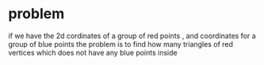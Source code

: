 # problem
if we have the 2d cordinates of a group of red points , and coordinates for a group of blue points
the problem is to find how many triangles of red vertices which does not have any blue points inside 

